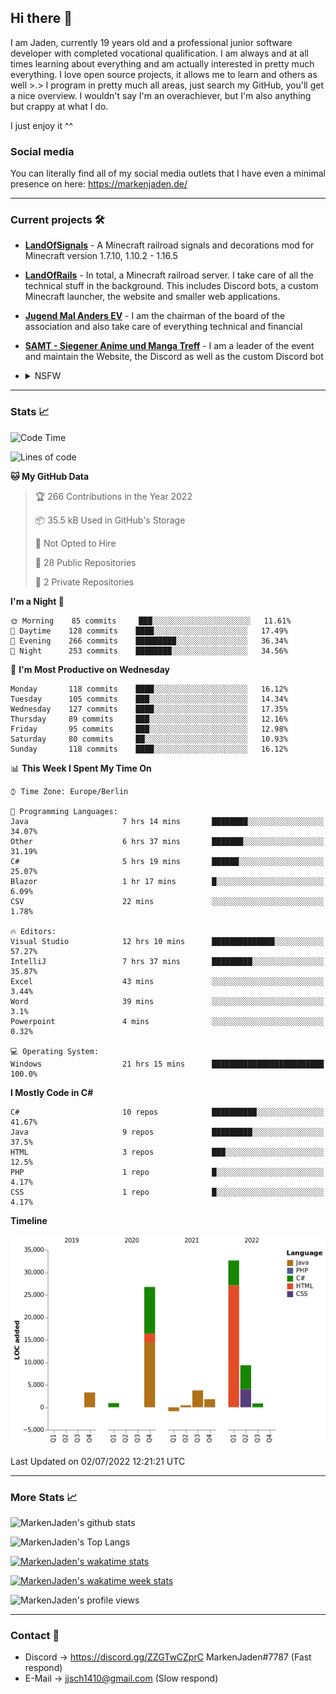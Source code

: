 ## Hi there 👋
I am Jaden, currently 19 years old and a professional junior software developer with completed vocational qualification. I am always and at all times learning about everything and am actually interested in pretty much everything. I love open source projects, it allows me to learn and others as well >.>
I program in pretty much all areas, just search my GitHub, you'll get a nice overview.
I wouldn't say I'm an overachiever, but I'm also anything but crappy at what I do.

I just enjoy it ^^

### Social media

You can literally find all of my social media outlets that I have even a minimal presence on here: https://markenjaden.de/

---

### Current projects 🛠

* [**LandOfSignals**](https://github.com/LandOfRails/LandOfSignals) - A Minecraft railroad signals and decorations mod for Minecraft version 1.7.10, 1.10.2 - 1.16.5
* [**LandOfRails**](https://github.com/LandOfRails) - In total, a Minecraft railroad server. I take care of all the technical stuff in the background. This includes Discord bots, a custom Minecraft launcher, the website and smaller web applications.
* [**Jugend Mal Anders EV**](https://jugendmalanders.de/) - I am the chairman of the board of the association and also take care of everything technical and financial
* [**SAMT - Siegener Anime und Manga Treff**](https://github.com/Siegener-Anime-und-Manga-Treff-SAMT) - I am a leader of the event and maintain the Website, the Discord as well as the custom Discord bot
* <details> 
  <summary>NSFW</summary>
  
  [**Nekos**](https://github.com/MarkenJaden/Nekos) - Website providing you with random lewd neko pics
  
</details>

---

### Stats 📈

<!--START_SECTION:waka-->
![Code Time](http://img.shields.io/badge/Code%20Time-837%20hrs%2042%20mins-blue)

![Lines of code](https://img.shields.io/badge/From%20Hello%20World%20I%27ve%20Written-79%20Thousand%20lines%20of%20code-blue)

**🐱 My GitHub Data** 

> 🏆 266 Contributions in the Year 2022
 > 
> 📦 35.5 kB Used in GitHub's Storage 
 > 
> 🚫 Not Opted to Hire
 > 
> 📜 28 Public Repositories 
 > 
> 🔑 2 Private Repositories  
 > 
**I'm a Night 🦉** 

```text
🌞 Morning    85 commits     ███░░░░░░░░░░░░░░░░░░░░░░   11.61% 
🌆 Daytime    128 commits    ████░░░░░░░░░░░░░░░░░░░░░   17.49% 
🌃 Evening    266 commits    █████████░░░░░░░░░░░░░░░░   36.34% 
🌙 Night      253 commits    ████████░░░░░░░░░░░░░░░░░   34.56%

```
📅 **I'm Most Productive on Wednesday** 

```text
Monday       118 commits    ████░░░░░░░░░░░░░░░░░░░░░   16.12% 
Tuesday      105 commits    ███░░░░░░░░░░░░░░░░░░░░░░   14.34% 
Wednesday    127 commits    ████░░░░░░░░░░░░░░░░░░░░░   17.35% 
Thursday     89 commits     ███░░░░░░░░░░░░░░░░░░░░░░   12.16% 
Friday       95 commits     ███░░░░░░░░░░░░░░░░░░░░░░   12.98% 
Saturday     80 commits     ██░░░░░░░░░░░░░░░░░░░░░░░   10.93% 
Sunday       118 commits    ████░░░░░░░░░░░░░░░░░░░░░   16.12%

```


📊 **This Week I Spent My Time On** 

```text
⌚︎ Time Zone: Europe/Berlin

💬 Programming Languages: 
Java                     7 hrs 14 mins       ████████░░░░░░░░░░░░░░░░░   34.07% 
Other                    6 hrs 37 mins       ███████░░░░░░░░░░░░░░░░░░   31.19% 
C#                       5 hrs 19 mins       ██████░░░░░░░░░░░░░░░░░░░   25.07% 
Blazor                   1 hr 17 mins        █░░░░░░░░░░░░░░░░░░░░░░░░   6.09% 
CSV                      22 mins             ░░░░░░░░░░░░░░░░░░░░░░░░░   1.78%

🔥 Editors: 
Visual Studio            12 hrs 10 mins      ██████████████░░░░░░░░░░░   57.27% 
IntelliJ                 7 hrs 37 mins       █████████░░░░░░░░░░░░░░░░   35.87% 
Excel                    43 mins             ░░░░░░░░░░░░░░░░░░░░░░░░░   3.44% 
Word                     39 mins             ░░░░░░░░░░░░░░░░░░░░░░░░░   3.1% 
Powerpoint               4 mins              ░░░░░░░░░░░░░░░░░░░░░░░░░   0.32%

💻 Operating System: 
Windows                  21 hrs 15 mins      █████████████████████████   100.0%

```

**I Mostly Code in C#** 

```text
C#                       10 repos            ██████████░░░░░░░░░░░░░░░   41.67% 
Java                     9 repos             █████████░░░░░░░░░░░░░░░░   37.5% 
HTML                     3 repos             ███░░░░░░░░░░░░░░░░░░░░░░   12.5% 
PHP                      1 repo              █░░░░░░░░░░░░░░░░░░░░░░░░   4.17% 
CSS                      1 repo              █░░░░░░░░░░░░░░░░░░░░░░░░   4.17%

```


**Timeline**

![Chart not found](https://raw.githubusercontent.com/MarkenJaden/MarkenJaden/main/charts/bar_graph.png) 


 Last Updated on 02/07/2022 12:21:21 UTC
<!--END_SECTION:waka-->

---

### More Stats 📈

![MarkenJaden's github stats](https://github-readme-stats.vercel.app/api?username=MarkenJaden&count_private=true&show_icons=true&theme=radical)

![MarkenJaden's Top Langs](https://github-readme-stats.vercel.app/api/top-langs/?username=MarkenJaden&theme=radical)

[![MarkenJaden's wakatime stats](https://github-readme-stats.vercel.app/api/wakatime?username=MarkenJaden&theme=radical)](https://wakatime.com/@17f322c9-222a-48b4-9e15-983c41f7aed4)

[![MarkenJaden's wakatime week stats](https://wakatime.com/badge/user/17f322c9-222a-48b4-9e15-983c41f7aed4.svg)](https://wakatime.com/@17f322c9-222a-48b4-9e15-983c41f7aed4)

<!--[![MarkenJaden's Codewars stats](https://www.codewars.com/users/MarkenJaden/badges/large)](https://www.codewars.com/users/MarkenJaden)-->

![MarkenJaden's profile views](https://komarev.com/ghpvc/?username=MarkenJaden)

---

### Contact 💌

* Discord -> https://discord.gg/ZZGTwCZprC MarkenJaden#7787 (Fast respond)
* E-Mail -> jjsch1410@gmail.com (Slow respond)



<!--
**MarkenJaden/MarkenJaden** is a ✨ _special_ ✨ repository because its `README.md` (this file) appears on your GitHub profile.

Here are some ideas to get you started:

- 🔭 I’m currently working on ...
- 🌱 I’m currently learning ...
- 👯 I’m looking to collaborate on ...
- 🤔 I’m looking for help with ...
- 💬 Ask me about ...
- 📫 How to reach me: ...
- 😄 Pronouns: ...
- ⚡ Fun fact: ...
-->
